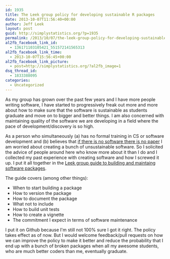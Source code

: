 ```yaml
---
id: 1935
title: The Leek group policy for developing sustainable R packages
date: 2013-10-07T11:56:40+00:00
author: Jeff Leek
layout: post
guid: http://simplystatistics.org/?p=1935
permalink: /2013/10/07/the-leek-group-policy-for-developing-sustainable-r-packages/
al2fb_facebook_link_id:
  - 136171103105421_551572141565313
al2fb_facebook_link_time:
  - 2013-10-07T15:56:45+00:00
al2fb_facebook_link_picture:
  - post=http://simplystatistics.org/?al2fb_image=1
dsq_thread_id:
  - 1833388095
categories:
  - Uncategorized
---
```

As my group has grown over the past few years and I have more people writing software, I have started to progressively freak out more and more about how to make sure that the software is sustainable as students graduate and move on to bigger and better things. I am also concerned with maintaining quality of the software we are developing in a field where the pace of development/discovery is so high.

As a person who simultaneously (a) has no formal training in CS or software development and (b) believes that [if there is no software there is no paper](http://simplystatistics.org/2013/01/23/statisticians-and-computer-scientists-if-there-is-no-code-there-is-no-paper/) I am worried about creating a bunch of unsustainable software. So I solicited the advice of people around here who know more about it than I do and I collected my past experience with creating software and how I screwed it up. I put it all together in the [Leek group guide to building and maintaing software packages](https://github.com/jtleek/rpackages).

The guide covers (among other things):

  * When to start building a package
  * How to version the package
  * How to document the package
  * What not to include
  * How to build unit tests
  * How to create a vignette
  * The commitment I expect in terms of software maintenance

I put it on Github because I'm still not 100% sure I got it right. The policy takes effect as of now. But I would welcome feedback/pull requests on how we can improve the policy to make it better and reduce the probability that I end up with a bunch of broken packages when all my awesome students, who are much better coders than me, eventually graduate.